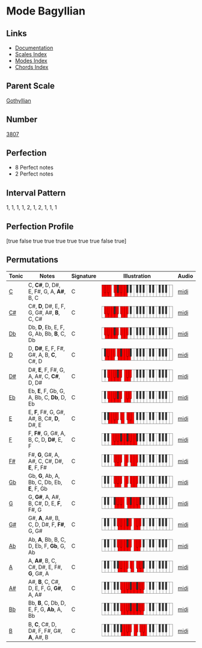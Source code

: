 # Mode Bagyllian

## Links

- [Documentation](index.md)
- [Scales Index](Scales.md)
- [Modes Index](Modes.md)
- [Chords Index](Chords.md)

## Parent Scale

[Gothyllian](ScaleGothyllian.md)

## Number

[3807](https://ianring.com/musictheory/scales/3807)

## Perfection

- 8 Perfect notes
- 2 Perfect notes

## Interval Pattern

1, 1, 1, 1, 2, 1, 2, 1, 1, 1

## Perfection Profile

[true false true true true true true true false true]

## Permutations

| Tonic | Notes | Signature | Illustration | Audio |
|-------|-------|-----------|--------------|-------|
| [C](ModeCNaturalBagyllian.md) | C, **C#**, D, D#, E, F#, G, A, **A#**, B, C | C | ![CNaturalBagyllian](ModeCNaturalBagyllian.png) | [midi](https://github.com/edipermadi/music/blob/main/docs/ModeCNaturalBagyllian.mid?raw=true) |
| [C#](ModeCSharpBagyllian.md) | C#, **D**, D#, E, F, G, G#, A#, **B**, C, C# | C | ![CSharpBagyllian](ModeCSharpBagyllian.png) | [midi](https://github.com/edipermadi/music/blob/main/docs/ModeCSharpBagyllian.mid?raw=true) |
| [Db](ModeDFlatBagyllian.md) | Db, **D**, Eb, E, F, G, Ab, Bb, **B**, C, Db | C | ![DFlatBagyllian](ModeDFlatBagyllian.png) | [midi](https://github.com/edipermadi/music/blob/main/docs/ModeDFlatBagyllian.mid?raw=true) |
| [D](ModeDNaturalBagyllian.md) | D, **D#**, E, F, F#, G#, A, B, **C**, C#, D | C | ![DNaturalBagyllian](ModeDNaturalBagyllian.png) | [midi](https://github.com/edipermadi/music/blob/main/docs/ModeDNaturalBagyllian.mid?raw=true) |
| [D#](ModeDSharpBagyllian.md) | D#, **E**, F, F#, G, A, A#, C, **C#**, D, D# | C | ![DSharpBagyllian](ModeDSharpBagyllian.png) | [midi](https://github.com/edipermadi/music/blob/main/docs/ModeDSharpBagyllian.mid?raw=true) |
| [Eb](ModeEFlatBagyllian.md) | Eb, **E**, F, Gb, G, A, Bb, C, **Db**, D, Eb | C | ![EFlatBagyllian](ModeEFlatBagyllian.png) | [midi](https://github.com/edipermadi/music/blob/main/docs/ModeEFlatBagyllian.mid?raw=true) |
| [E](ModeENaturalBagyllian.md) | E, **F**, F#, G, G#, A#, B, C#, **D**, D#, E | C | ![ENaturalBagyllian](ModeENaturalBagyllian.png) | [midi](https://github.com/edipermadi/music/blob/main/docs/ModeENaturalBagyllian.mid?raw=true) |
| [F](ModeFNaturalBagyllian.md) | F, **F#**, G, G#, A, B, C, D, **D#**, E, F | C | ![FNaturalBagyllian](ModeFNaturalBagyllian.png) | [midi](https://github.com/edipermadi/music/blob/main/docs/ModeFNaturalBagyllian.mid?raw=true) |
| [F#](ModeFSharpBagyllian.md) | F#, **G**, G#, A, A#, C, C#, D#, **E**, F, F# | C | ![FSharpBagyllian](ModeFSharpBagyllian.png) | [midi](https://github.com/edipermadi/music/blob/main/docs/ModeFSharpBagyllian.mid?raw=true) |
| [Gb](ModeGFlatBagyllian.md) | Gb, **G**, Ab, A, Bb, C, Db, Eb, **E**, F, Gb | C | ![GFlatBagyllian](ModeGFlatBagyllian.png) | [midi](https://github.com/edipermadi/music/blob/main/docs/ModeGFlatBagyllian.mid?raw=true) |
| [G](ModeGNaturalBagyllian.md) | G, **G#**, A, A#, B, C#, D, E, **F**, F#, G | C | ![GNaturalBagyllian](ModeGNaturalBagyllian.png) | [midi](https://github.com/edipermadi/music/blob/main/docs/ModeGNaturalBagyllian.mid?raw=true) |
| [G#](ModeGSharpBagyllian.md) | G#, **A**, A#, B, C, D, D#, F, **F#**, G, G# | C | ![GSharpBagyllian](ModeGSharpBagyllian.png) | [midi](https://github.com/edipermadi/music/blob/main/docs/ModeGSharpBagyllian.mid?raw=true) |
| [Ab](ModeAFlatBagyllian.md) | Ab, **A**, Bb, B, C, D, Eb, F, **Gb**, G, Ab | C | ![AFlatBagyllian](ModeAFlatBagyllian.png) | [midi](https://github.com/edipermadi/music/blob/main/docs/ModeAFlatBagyllian.mid?raw=true) |
| [A](ModeANaturalBagyllian.md) | A, **A#**, B, C, C#, D#, E, F#, **G**, G#, A | C | ![ANaturalBagyllian](ModeANaturalBagyllian.png) | [midi](https://github.com/edipermadi/music/blob/main/docs/ModeANaturalBagyllian.mid?raw=true) |
| [A#](ModeASharpBagyllian.md) | A#, **B**, C, C#, D, E, F, G, **G#**, A, A# | C | ![ASharpBagyllian](ModeASharpBagyllian.png) | [midi](https://github.com/edipermadi/music/blob/main/docs/ModeASharpBagyllian.mid?raw=true) |
| [Bb](ModeBFlatBagyllian.md) | Bb, **B**, C, Db, D, E, F, G, **Ab**, A, Bb | C | ![BFlatBagyllian](ModeBFlatBagyllian.png) | [midi](https://github.com/edipermadi/music/blob/main/docs/ModeBFlatBagyllian.mid?raw=true) |
| [B](ModeBNaturalBagyllian.md) | B, **C**, C#, D, D#, F, F#, G#, **A**, A#, B | C | ![BNaturalBagyllian](ModeBNaturalBagyllian.png) | [midi](https://github.com/edipermadi/music/blob/main/docs/ModeBNaturalBagyllian.mid?raw=true) |
